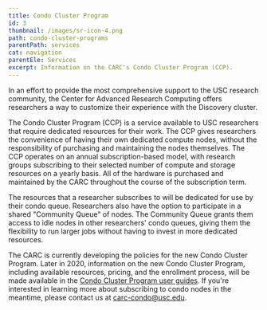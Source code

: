 ```yaml
---
title: Condo Cluster Program
id: 3
thumbnail: /images/sr-icon-4.png
path: condo-cluster-programs
parentPath: services
cat: navigation
parentEle: Services
excerpt: Information on the CARC's Condo Cluster Program (CCP).
---
```


In an effort to provide the most comprehensive support to the USC research community, the Center for Advanced Research Computing offers researchers a way to customize their experience with the Discovery cluster.

The Condo Cluster Program (CCP) is a service available to USC researchers that require dedicated resources for their work. The CCP gives researchers the convenience of having their own dedicated compute nodes, without the responsibility of purchasing and maintaining the nodes themselves. The CCP operates on an annual subscription-based model, with research groups subscribing to their selected number of compute and storage resources on a yearly basis. All of the hardware is purchased and maintained by the CARC throughout the course of the subscription term.

The resources that a researcher subscribes to will be dedicated for use by their condo queue. Researchers also have the option to participate in a shared "Community Queue" of nodes. The Community Queue grants them access to idle nodes in other researchers' condo queues, giving them the flexibility to run larger jobs without having to invest in more dedicated resources.

The CARC is currently developing the policies for the new Condo Cluster Program. Later in 2020, information on the new Condo Cluster Program, including available resources, pricing, and the enrollment process, will be made available in the [Condo Cluster Program user guides](/user-information/user-guides/condo-cluster-program). If you're interested in learning more about subscribing to condo nodes in the meantime, please contact us at <carc-condo@usc.edu>.
